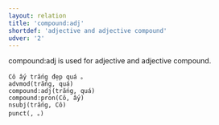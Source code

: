```yaml
---
layout: relation
title: 'compound:adj'
shortdef: 'adjective and adjective compound'
udver: '2'
---
```


compound:adj is used for adjective and adjective compound.

~~~ sdparse
Cô ấy trắng đẹp quá 。
advmod(trắng, quá)
compound:adj(trắng, quá)
compound:pron(Cô, ấy)
nsubj(trắng, Cô)
punct(, 。)
~~~

<!-- Interlanguage links updated Út 9. května 2023, 20:04:05 CEST -->

